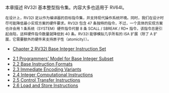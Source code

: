 本章描述 RV32I 基本整型指令集。内容大多也适用于 RV64I。

<small>
在设计上，RV32I 足以作为编译器的目标指令集，并支持现代操作系统环境。同时，我们在设计时尽可能降低最小实现方案的硬件要求。RV32I 包含 47 条独特的指令，不过，一个具体的实现方案也许会用 1 条系统（SYSTEM）硬件指令代替 8 条 SCALL / SBREAK / RD* 指令，该指令总是引起自陷，这样硬件指令数量就降低到 40 条。RV32I 能够模拟几乎所有的 ISA 扩展（除了 A 扩展，它需要额外的硬件来支持原子性（atomicity））。
</small>

* [Chapter 2 RV32I Base Integer Instruction Set](rv32i/README.md)
 - [2.1 Programmers' Model for Base Integer Subset](rv32i/programmers-model.md)
 - [2.2 Base Instruction Formats](rv32i/base-instr-formats.md)
 - [2.3 Immediate Encoding Variants](rv32i/imm-encoding-vars.md)
 - [2.4 Integer Computational Instructions](rv32i/int-comp-instrs.md)
 - [2.5 Control Transfer Instructions](rv32i/ctrl-tran-instrs.md)
 - [2.6 Load and Store Instructions](rv32i/load-store-instrs.md)
